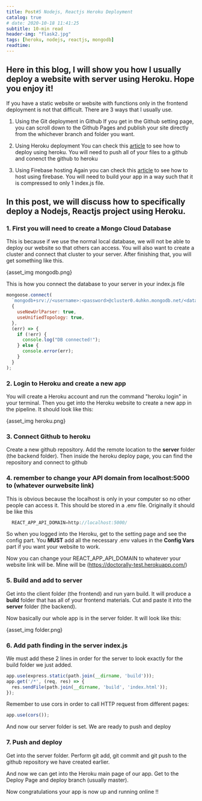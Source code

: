 ```yaml
---
title: Post#5 Nodejs, Reactjs Heroku Deployment
catalog: true
# date: 2020-10-18 11:41:25
subtitle: 10-min read
header-img: "flask2.jpg"
tags: [heroku, nodejs, reactjs, mongodb]
readtime:
---
```


## Here in this blog, I will show you how I usually deploy a website with server using Heroku. Hope you enjoy it!

If you have a static website or website with functions only in the frontend deployment is not that difficult. There are 3 ways that I usually use. 

1. Using the Git deployment in Github
If you get in the Github setting page, you can scroll down to the Github Pages and publish your site directly from the whichever branch and folder you want. 

2. Using Heroku deployment
You can check this [article](https://devcenter.heroku.com/articles/git) to see how to deploy using heroku. You will need to push all of your files to a github and conenct the github to heroku 

3. Using Firebase hosting
Again you can check this [article](https://firebase.google.com/docs/hosting) to see how to host using firebase. You will need to build your app in a way such that it is compressed to only 1 index.js file. 

## In this post, we will discuss how to specifically deploy a Nodejs, Reactjs project using Heroku.

### 1. First you will need to create a Mongo Cloud Database
This is because if we use the normal local database, we will not be able to deploy our website so that others can access. You will also want to create a cluster and connect that cluster to your server. After finishing that, you will get something like this.

{asset_img mongodb.png}

This is how you connect the database to your server in your index.js file

```javascript
mongoose.connect(
  `mongodb+srv://<username>:<password>@cluster0.4uhkn.mongodb.net/<databaseName>?retryWrites=true&w=majority`,
  {
    useNewUrlParser: true,
    useUnifiedTopology: true,
  },
  (err) => {
    if (!err) {
      console.log("DB connected!");
    } else {
      console.error(err);
    }
  }
);
```

### 2. Login to Heroku and create a new app
You will create a Heroku account and run the command "heroku login" in your terminal. Then you get into the Heroku website to create a new app in the pipeline.
It should look like this:

{asset_img heroku.png}

### 3. Connect Github to heroku
Create a new github repository. Add the remote location to the **server** folder (the backend folder). Then inside the heroku deploy page, you can find the repository and connect to github 

### 4. remember to change your API domain from localhost:5000 to (whatever ourwebsite link)

This is obvious because the localhost is only in your computer so no other people can access it. This should be stored in a .env file. Originally it should be like this 
```javascript
  REACT_APP_API_DOMAIN=http://localhost:5000/
```

So when you logged into the Heroku, get to the setting page and see the config part. You **MUST** add all the necessary .env values in the **Config Vars** part if you want your website to work.

Now you can change your REACT_APP_API_DOMAIN to whatever your website link will be. Mine will be (https://doctorally-test.herokuapp.com/)

### 5. Build and add to server
Get into the client folder (the frontend) and run yarn build. It will produce a **build** folder that has all of your frontend materials. Cut and paste it into the **server** folder (the backend).

Now basically our whole app is in the server folder. It will look like this: 

{asset_img folder.png}

### 6. Add path finding in the server index.js 
We must add these 2 lines in order for the server to look exactly for the build folder we just added.

```javascript
app.use(express.static(path.join(__dirname, 'build')));
app.get('/*', (req, res) => {
  res.sendFile(path.join(__dirname, 'build', 'index.html'));
});
```

Remember to use cors in order to call HTTP request from different pages:
```javascript
app.use(cors());
```

And now our server folder is set. We are ready to push and deploy

### 7. Push and deploy 
Get into the server folder. Perform git add, git commit and git push to the github repository we have created earlier. 

And now we can get into the Heroku main page of our app. Get to the Deploy Page and deploy branch (usually master). 

Now congratulations your app is now up and running online !! 




